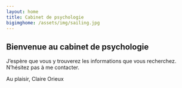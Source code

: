 ```yaml
---
layout: home
title: Cabinet de psychologie
bigimghome: /assets/img/sailing.jpg
---
```


Bienvenue au cabinet de psychologie
---

J’espère que vous y trouverez les informations que vous recherchez. N’hésitez pas à me contacter.

Au plaisir, Claire Orieux
